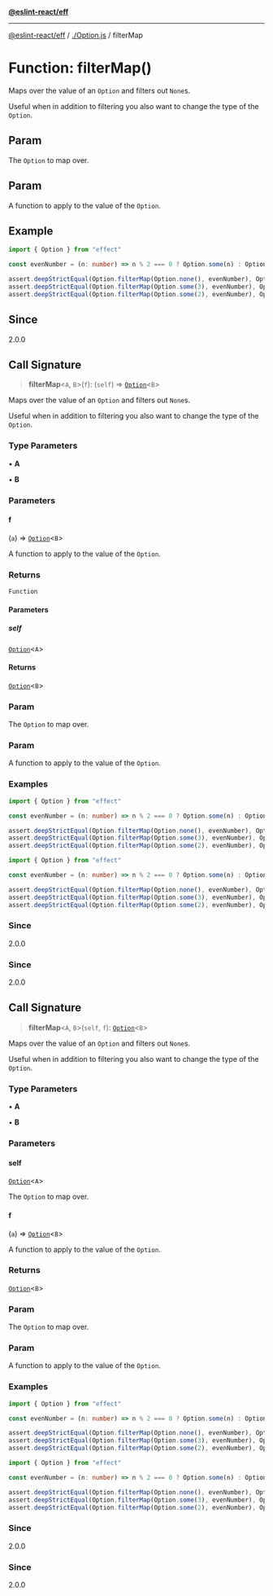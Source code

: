 [**@eslint-react/eff**](../../README.md)

***

[@eslint-react/eff](../../README.md) / [./Option.js](../README.md) / filterMap

# Function: filterMap()

Maps over the value of an `Option` and filters out `None`s.

Useful when in addition to filtering you also want to change the type of the `Option`.

## Param

The `Option` to map over.

## Param

A function to apply to the value of the `Option`.

## Example

```ts
import { Option } from "effect"

const evenNumber = (n: number) => n % 2 === 0 ? Option.some(n) : Option.none()

assert.deepStrictEqual(Option.filterMap(Option.none(), evenNumber), Option.none())
assert.deepStrictEqual(Option.filterMap(Option.some(3), evenNumber), Option.none())
assert.deepStrictEqual(Option.filterMap(Option.some(2), evenNumber), Option.some(2))
```

## Since

2.0.0

## Call Signature

> **filterMap**\<`A`, `B`\>(`f`): (`self`) => [`Option`](../type-aliases/Option.md)\<`B`\>

Maps over the value of an `Option` and filters out `None`s.

Useful when in addition to filtering you also want to change the type of the `Option`.

### Type Parameters

• **A**

• **B**

### Parameters

#### f

(`a`) => [`Option`](../type-aliases/Option.md)\<`B`\>

A function to apply to the value of the `Option`.

### Returns

`Function`

#### Parameters

##### self

[`Option`](../type-aliases/Option.md)\<`A`\>

#### Returns

[`Option`](../type-aliases/Option.md)\<`B`\>

### Param

The `Option` to map over.

### Param

A function to apply to the value of the `Option`.

### Examples

```ts
import { Option } from "effect"

const evenNumber = (n: number) => n % 2 === 0 ? Option.some(n) : Option.none()

assert.deepStrictEqual(Option.filterMap(Option.none(), evenNumber), Option.none())
assert.deepStrictEqual(Option.filterMap(Option.some(3), evenNumber), Option.none())
assert.deepStrictEqual(Option.filterMap(Option.some(2), evenNumber), Option.some(2))
```

```ts
import { Option } from "effect"

const evenNumber = (n: number) => n % 2 === 0 ? Option.some(n) : Option.none()

assert.deepStrictEqual(Option.filterMap(Option.none(), evenNumber), Option.none())
assert.deepStrictEqual(Option.filterMap(Option.some(3), evenNumber), Option.none())
assert.deepStrictEqual(Option.filterMap(Option.some(2), evenNumber), Option.some(2))
```

### Since

2.0.0

### Since

2.0.0

## Call Signature

> **filterMap**\<`A`, `B`\>(`self`, `f`): [`Option`](../type-aliases/Option.md)\<`B`\>

Maps over the value of an `Option` and filters out `None`s.

Useful when in addition to filtering you also want to change the type of the `Option`.

### Type Parameters

• **A**

• **B**

### Parameters

#### self

[`Option`](../type-aliases/Option.md)\<`A`\>

The `Option` to map over.

#### f

(`a`) => [`Option`](../type-aliases/Option.md)\<`B`\>

A function to apply to the value of the `Option`.

### Returns

[`Option`](../type-aliases/Option.md)\<`B`\>

### Param

The `Option` to map over.

### Param

A function to apply to the value of the `Option`.

### Examples

```ts
import { Option } from "effect"

const evenNumber = (n: number) => n % 2 === 0 ? Option.some(n) : Option.none()

assert.deepStrictEqual(Option.filterMap(Option.none(), evenNumber), Option.none())
assert.deepStrictEqual(Option.filterMap(Option.some(3), evenNumber), Option.none())
assert.deepStrictEqual(Option.filterMap(Option.some(2), evenNumber), Option.some(2))
```

```ts
import { Option } from "effect"

const evenNumber = (n: number) => n % 2 === 0 ? Option.some(n) : Option.none()

assert.deepStrictEqual(Option.filterMap(Option.none(), evenNumber), Option.none())
assert.deepStrictEqual(Option.filterMap(Option.some(3), evenNumber), Option.none())
assert.deepStrictEqual(Option.filterMap(Option.some(2), evenNumber), Option.some(2))
```

### Since

2.0.0

### Since

2.0.0
